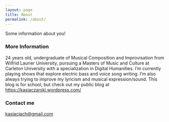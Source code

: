 ```yaml
---
layout: page
title: About
permalink: /about/
---
```


Some information about you!

### More Information

24 years old, undergraduate of Musical Composition and Improvisation from Wilfrid Laurier University, pursuing a Masters of Music and Culture at Carleton University with a specialization in Digital Humanities. I’m currently playing shows that explore electric bass and voice song writing. I’m also always trying to improve my lyricism and musical expression/sound.
This blog is for school, but check out my public blog at https://kasiaczarski.wordpress.com/

### Contact me

[kasiacjach@gmail.com](kasiacjach@gmail.com)
